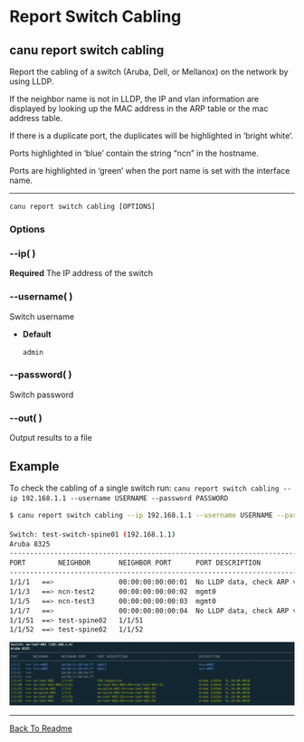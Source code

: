 # Report Switch Cabling

## canu report switch cabling

Report the cabling of a switch (Aruba, Dell, or Mellanox) on the network by using LLDP.

If the neighbor name is not in LLDP, the IP and vlan information are displayed
by looking up the MAC address in the ARP table or the mac address table.

If there is a duplicate port, the duplicates will be highlighted in ‘bright white’.

Ports highlighted in ‘blue’ contain the string “ncn” in the hostname.

Ports are highlighted in ‘green’ when the port name is set with the interface name.


---

```shell
canu report switch cabling [OPTIONS]
```

### Options


### --ip( <ip>)
**Required** The IP address of the switch


### --username( <username>)
Switch username


* **Default**

    `admin`



### --password( <password>)
Switch password


### --out( <out>)
Output results to a file

## Example

To check the cabling of a single switch run: `canu report switch cabling --ip 192.168.1.1 --username USERNAME --password PASSWORD`

```bash
$ canu report switch cabling --ip 192.168.1.1 --username USERNAME --password PASSWORD

Switch: test-switch-spine01 (192.168.1.1)
Aruba 8325
------------------------------------------------------------------------------------------------------------------------------------------
PORT        NEIGHBOR       NEIGHBOR PORT      PORT DESCRIPTION                                      DESCRIPTION
------------------------------------------------------------------------------------------------------------------------------------------
1/1/1   ==>                00:00:00:00:00:01  No LLDP data, check ARP vlan info.                    192.168.1.20:vlan1, 192.168.2.12:vlan2
1/1/3   ==> ncn-test2      00:00:00:00:00:02  mgmt0                                                 Linux ncn-test2
1/1/5   ==> ncn-test3      00:00:00:00:00:03  mgmt0                                                 Linux ncn-test3
1/1/7   ==>                00:00:00:00:00:04  No LLDP data, check ARP vlan info.                    192.168.1.10:vlan1, 192.168.2.9:vlan2
1/1/51  ==> test-spine02   1/1/51                                                                   Aruba JL635A  GL.10.06.0010
1/1/52  ==> test-spine02   1/1/52                                                                   Aruba JL635A  GL.10.06.0010
```



![image](images/canu_report_switch_cabling.png)



---

<a href="/readme.md">Back To Readme</a><br>
